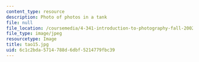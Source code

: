 ```yaml
---
content_type: resource
description: Photo of photos in a tank
file: null
file_location: /coursemedia/4-341-introduction-to-photography-fall-2002/6c1c2bda5714788d6dbf5214779fbc39_tao15.jpg
file_type: image/jpeg
resourcetype: Image
title: tao15.jpg
uid: 6c1c2bda-5714-788d-6dbf-5214779fbc39
---
```

